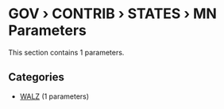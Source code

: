 # GOV › CONTRIB › STATES › MN Parameters

This section contains 1 parameters.

## Categories

- [WALZ](walz/index.md) (1 parameters)
